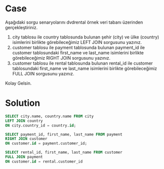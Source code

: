# Case

Aşağıdaki sorgu senaryolarını dvdrental örnek veri tabanı üzerinden gerçekleştiriniz.

1. city tablosu ile country tablosunda bulunan şehir (city) ve ülke (country) isimlerini birlikte görebileceğimiz LEFT JOIN sorgusunu yazınız.
2. customer tablosu ile payment tablosunda bulunan payment_id ile customer tablosundaki first_name ve last_name isimlerini birlikte görebileceğimiz RIGHT JOIN sorgusunu yazınız.
3. customer tablosu ile rental tablosunda bulunan rental_id ile customer tablosundaki first_name ve last_name isimlerini birlikte görebileceğimiz FULL JOIN sorgusunu yazınız.

Kolay Gelsin.

# Solution

```sql
SELECT city.name, country.name FROM city
LEFT JOIN country
ON city.country_id = country.id;
```

```sql
SELECT payment_id, first_name, last_name FROM payment
RIGHT JOIN customer
ON customer.id = payment.customer_id;
```

```sql
SELECT rental_id, first_name, last_name FROM customer
FULL JOIN payment
ON customer.id = rental.customer_id
```
